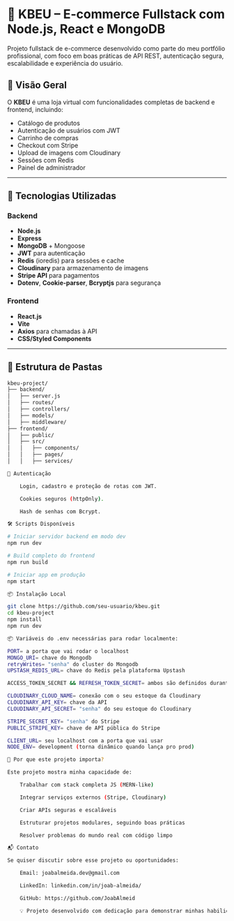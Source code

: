 # 🛒 KBEU – E-commerce Fullstack com Node.js, React e MongoDB

Projeto fullstack de e-commerce desenvolvido como parte do meu portfólio profissional, com foco em boas práticas de API REST, autenticação segura, escalabilidade e experiência do usuário.

## 🚀 Visão Geral

O **KBEU** é uma loja virtual com funcionalidades completas de backend e frontend, incluindo:

- Catálogo de produtos
- Autenticação de usuários com JWT
- Carrinho de compras
- Checkout com Stripe
- Upload de imagens com Cloudinary
- Sessões com Redis
- Painel de administrador

---

## 🧰 Tecnologias Utilizadas

### Backend

- **Node.js**
- **Express**
- **MongoDB** + Mongoose
- **JWT** para autenticação
- **Redis** (ioredis) para sessões e cache
- **Cloudinary** para armazenamento de imagens
- **Stripe API** para pagamentos
- **Dotenv**, **Cookie-parser**, **Bcryptjs** para segurança

### Frontend

- **React.js**
- **Vite**
- **Axios** para chamadas à API
- **CSS/Styled Components**

---

## 📁 Estrutura de Pastas

```bash
kbeu-project/
├── backend/
│   ├── server.js
│   ├── routes/
│   ├── controllers/
│   ├── models/
│   ├── middleware/
├── frontend/
│   ├── public/
│   ├── src/
│   │   ├── components/
│   │   ├── pages/
│   │   ├── services/

🔐 Autenticação

    Login, cadastro e proteção de rotas com JWT.

    Cookies seguros (httpOnly).

    Hash de senhas com Bcrypt.

🛠️ Scripts Disponíveis

# Iniciar servidor backend em modo dev
npm run dev

# Build completo do frontend
npm run build

# Iniciar app em produção
npm start

📦 Instalação Local

git clone https://github.com/seu-usuario/kbeu.git
cd kbeu-project
npm install
npm run dev

📦 Variáveis do .env necessárias para rodar localmente:

PORT= a porta que vai rodar o localhost
MONGO_URI= chave do Mongodb
retryWrites= "senha" do cluster do Mongodb
UPSTASH_REDIS_URL= chave do Redis pela plataforma Upstash

ACCESS_TOKEN_SECRET && REFRESH_TOKEN_SECRET= ambos são definidos durante a execução

CLOUDINARY_CLOUD_NAME= conexão com o seu estoque da Cloudinary
CLOUDINARY_API_KEY= chave da API
CLOUDINARY_API_SECRET= "senha" do seu estoque do Cloudinary

STRIPE_SECRET_KEY= "senha" do Stripe
PUBLIC_STRIPE_KEY= chave de API pública do Stripe

CLIENT_URL= seu localhost com a porta que vai usar
NODE_ENV= development (torna dinâmico quando lança pro prod)

💼 Por que este projeto importa?

Este projeto mostra minha capacidade de:

    Trabalhar com stack completa JS (MERN-like)

    Integrar serviços externos (Stripe, Cloudinary)

    Criar APIs seguras e escaláveis

    Estruturar projetos modulares, seguindo boas práticas

    Resolver problemas do mundo real com código limpo

📬 Contato

Se quiser discutir sobre esse projeto ou oportunidades:

    Email: joabalmeida.dev@gmail.com

    LinkedIn: linkedin.com/in/joab-almeida/

    GitHub: https://github.com/JoabAlmeid

    💡 Projeto desenvolvido com dedicação para demonstrar minhas habilidades como desenvolvedor backend e fullstack júnior.
```
